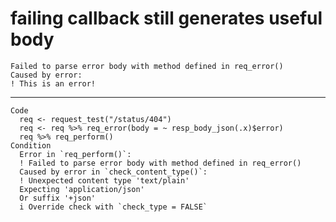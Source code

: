 # failing callback still generates useful body

    Failed to parse error body with method defined in req_error()
    Caused by error:
    ! This is an error!

---

    Code
      req <- request_test("/status/404")
      req <- req %>% req_error(body = ~ resp_body_json(.x)$error)
      req %>% req_perform()
    Condition
      Error in `req_perform()`:
      ! Failed to parse error body with method defined in req_error()
      Caused by error in `check_content_type()`:
      ! Unexpected content type 'text/plain'
      Expecting 'application/json'
      Or suffix '+json'
      i Override check with `check_type = FALSE`

